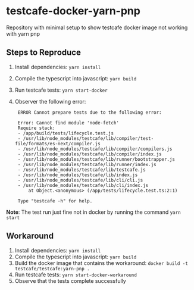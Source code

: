 # testcafe-docker-yarn-pnp

Repository with minimal setup to show testcafe docker image not working with yarn pnp

## Steps to Reproduce

1. Install dependencies: `yarn install`
2. Compile the typescript into javascript: `yarn build`
3. Run testcafe tests: `yarn start-docker`
4. Observer the following error:

   ```
    ERROR Cannot prepare tests due to the following error:

    Error: Cannot find module 'node-fetch'
    Require stack:
    - /app/build/tests/lifecycle.test.js
    - /usr/lib/node_modules/testcafe/lib/compiler/test-file/formats/es-next/compiler.js
    - /usr/lib/node_modules/testcafe/lib/compiler/compilers.js
    - /usr/lib/node_modules/testcafe/lib/compiler/index.js
    - /usr/lib/node_modules/testcafe/lib/runner/bootstrapper.js
    - /usr/lib/node_modules/testcafe/lib/runner/index.js
    - /usr/lib/node_modules/testcafe/lib/testcafe.js
    - /usr/lib/node_modules/testcafe/lib/index.js
    - /usr/lib/node_modules/testcafe/lib/cli/cli.js
    - /usr/lib/node_modules/testcafe/lib/cli/index.js
        at Object.<anonymous> (/app/tests/lifecycle.test.ts:2:1)

    Type "testcafe -h" for help.
   ```

**Note**: The test run just fine not in docker by running the command `yarn start`

## Workaround

1. Install dependencies: `yarn install`
2. Compile the typescript into javascript: `yarn build`
3. Build the docker image that contains the workaround: `docker build -t testcafe/testcafe:yarn-pnp .`
4. Run testcafe tests: `yarn start-docker-workaround`
5. Observe that the tests complete successfully
